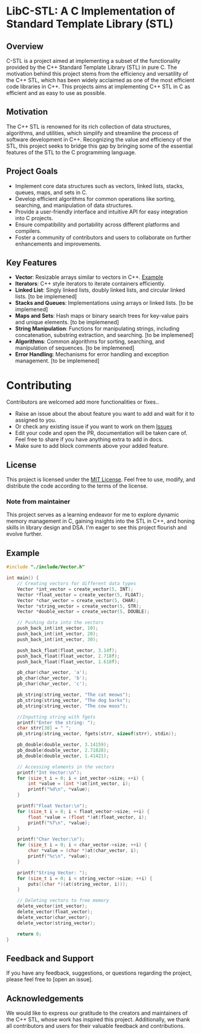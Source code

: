 # LibC-STL: A C Implementation of Standard Template Library (STL)

## Overview

C-STL is a project aimed at implementing a subset of the functionality provided by the C++ Standard Template Library (STL) in pure C. The motivation behind this project stems from the efficiency and versatility of the C++ STL, which has been widely acclaimed as one of the most efficient code libraries in C++. This projects aims at implementing C++ STL in C as efficient and as easy to use as possible.

## Motivation
The C++ STL is renowned for its rich collection of data structures, algorithms, and utilities, which simplify and streamline the process of software development in C++. Recognizing the value and efficiency of the STL, this project seeks to bridge this gap by bringing some of the essential features of the STL to the C programming language.

## Project Goals
- Implement core data structures such as vectors, linked lists, stacks, queues, maps, and sets in C.
- Develop efficient algorithms for common operations like sorting, searching, and manipulation of data structures.
- Provide a user-friendly interface and intuitive API for easy integration into C projects.
- Ensure compatibility and portability across different platforms and compilers.
- Foster a community of contributors and users to collaborate on further enhancements and improvements.

## Key Features
- **Vector**: Resizable arrays similar to vectors in C++. [Example](#example)
- **Iterators**: C++ style iterators to iterate containers efficiently.
- **Linked List**: Singly linked lists, doubly linked lists, and circular linked lists. [to be implemened]
- **Stacks and Queues**: Implementations using arrays or linked lists. [to be implemened]
- **Maps and Sets**: Hash maps or binary search trees for key-value pairs and unique elements. [to be implemened]
- **String Manipulation**: Functions for manipulating strings, including concatenation, substring extraction, and searching. [to be implemened]
- **Algorithms**: Common algorithms for sorting, searching, and manipulation of sequences. [to be implemened]
- **Error Handling**: Mechanisms for error handling and exception management. [to be implemened]

# Contributing
Contributors are welcomed add more functionalities or fixes..
- Raise an issue about the about feature you want to add and wait for it to assigned to you.
- Or check any existing issue if you want to work on them [Issues](https://github.com/SharonIV0x86/LibC-STL/issues)
- Edit your code and open the PR, documentation will be taken care of. Feel free to share if you have anything extra to add in docs.
- Make sure to add block comments above your added feature.

## License
This project is licensed under the [MIT License](LICENSE). Feel free to use, modify, and distribute the code according to the terms of the license.

### Note from maintainer
This project serves as a learning endeavor for me to explore dynamic memory management in C, gaining insights into the STL in C++, and honing skills in library design and DSA. I'm eager to see this project flourish and evolve further.

## Example
```c
#include "./include/Vector.h"

int main() {
    // Creating vectors for different data types
    Vector *int_vector = create_vector(5, INT);
    Vector *float_vector = create_vector(5, FLOAT);
    Vector *char_vector = create_vector(5, CHAR);
    Vector *string_vector = create_vector(5, STR);
    Vector *double_vector = create_vector(5, DOUBLE);

    // Pushing data into the vectors
    push_back_int(int_vector, 10);
    push_back_int(int_vector, 20);
    push_back_int(int_vector, 30);

    push_back_float(float_vector, 3.14f);
    push_back_float(float_vector, 2.718f);
    push_back_float(float_vector, 1.618f);

    pb_char(char_vector, 'a');
    pb_char(char_vector, 'b');
    pb_char(char_vector, 'c');

    pb_string(string_vector, "The cat meows");
    pb_string(string_vector, "The dog barks");
    pb_string(string_vector, "The cow moos");

    //Inputting string with fgets
    printf("Enter the string: ");
    char strr[30] = " ";
    pb_string(string_vector, fgets(strr, sizeof(strr), stdin));

    pb_double(double_vector, 3.14159);
    pb_double(double_vector, 2.71828);
    pb_double(double_vector, 1.41421);

    // Accessing elements in the vectors
    printf("Int Vector:\n");
    for (size_t i = 0; i < int_vector->size; ++i) {
        int *value = (int *)at(int_vector, i);
        printf("%d\n", *value);
    }

    printf("Float Vector:\n");
    for (size_t i = 0; i < float_vector->size; ++i) {
        float *value = (float *)at(float_vector, i);
        printf("%f\n", *value);
    }

    printf("Char Vector:\n");
    for (size_t i = 0; i < char_vector->size; ++i) {
        char *value = (char *)at(char_vector, i);
        printf("%c\n", *value);
    }

    printf("String Vector: ");
    for (size_t i = 0; i < string_vector->size; ++i) {
        puts((char *)(at(string_vector, i)));
    }

    // Deleting vectors to free memory
    delete_vector(int_vector);
    delete_vector(float_vector);
    delete_vector(char_vector);
    delete_vector(string_vector);

    return 0;
}
```

## Feedback and Support
If you have any feedback, suggestions, or questions regarding the project, please feel free to [open an issue].

## Acknowledgements
We would like to express our gratitude to the creators and maintainers of the C++ STL, whose work has inspired this project. Additionally, we thank all contributors and users for their valuable feedback and contributions.
